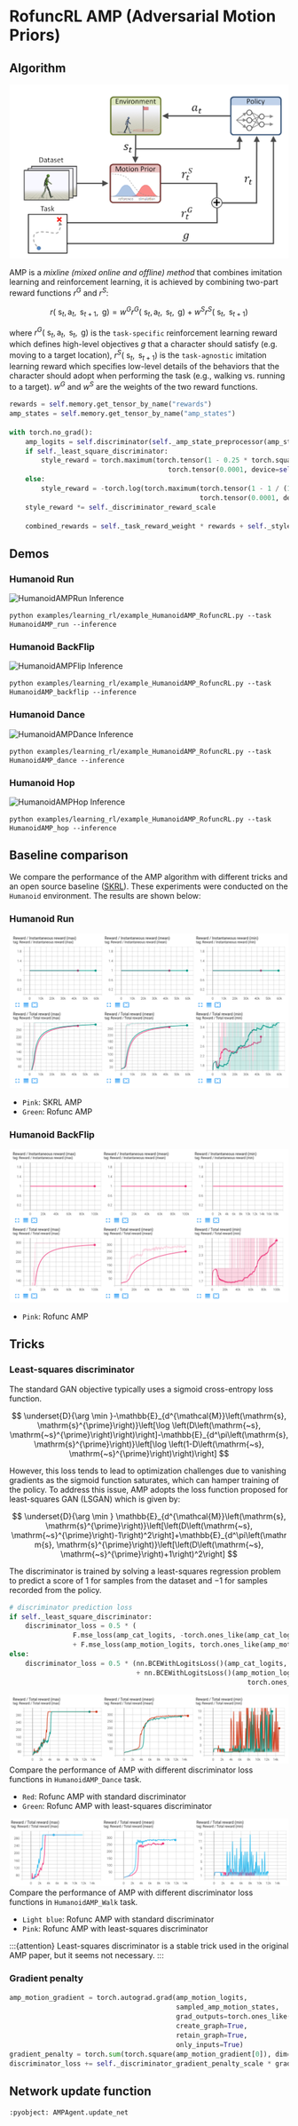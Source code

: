 # RofuncRL AMP (Adversarial Motion Priors)


## Algorithm 

![AMP framework](../../../img/AMP1.png)

AMP is a *mixline (mixed online and offline) method* that combines imitation learning and reinforcement learning, it is achieved by combining two-part reward functions $r^G$ and $r^S$:

$$
r\left(\mathrm{~s}_t, \mathrm{a}_t, \mathrm{~s}_{t+1}, \mathrm{~g}\right)=w^G r^G\left(\mathrm{~s}_t, \mathrm{a}_t, \mathrm{~s}_t, \mathrm{~g}\right)+w^S r^S\left(\mathrm{~s}_t, \mathrm{~s}_{t+1}\right)
$$

where $r^G\left(\mathrm{~s}_t, \mathrm{a}_t, \mathrm{~s}_t, \mathrm{~g}\right)$ is the `task-specific` reinforcement learning reward which defines high-level objectives $g$ that a character should satisfy (e.g. moving to a target location), $r^S\left(\mathrm{~s}_t, \mathrm{~s}_{t+1}\right)$ is the `task-agnostic` imitation learning reward which specifies low-level details of the behaviors that the character should adopt when performing the task (e.g., walking vs. running to a target). $w^G$ and $w^S$ are the weights of the two reward functions.

```python
rewards = self.memory.get_tensor_by_name("rewards")
amp_states = self.memory.get_tensor_by_name("amp_states")

with torch.no_grad():
    amp_logits = self.discriminator(self._amp_state_preprocessor(amp_states))
    if self._least_square_discriminator:
        style_reward = torch.maximum(torch.tensor(1 - 0.25 * torch.square(1 - amp_logits)),
                                        torch.tensor(0.0001, device=self.device))
    else:
        style_reward = -torch.log(torch.maximum(torch.tensor(1 - 1 / (1 + torch.exp(-amp_logits))),
                                                torch.tensor(0.0001, device=self.device)))
    style_reward *= self._discriminator_reward_scale

    combined_rewards = self._task_reward_weight * rewards + self._style_reward_weight * style_reward
```

## Demos

### Humanoid Run

![HumanoidAMPRun Inference](../../../img/RofuncAMP_HumanoidRun.gif)

```shell
python examples/learning_rl/example_HumanoidAMP_RofuncRL.py --task HumanoidAMP_run --inference
```

### Humanoid BackFlip

![HumanoidAMPFlip Inference](../../../img/RofuncAMP_HumanoidFlip.gif)

```shell
python examples/learning_rl/example_HumanoidAMP_RofuncRL.py --task HumanoidAMP_backflip --inference
```

### Humanoid Dance

![HumanoidAMPDance Inference](../../../img/RofuncAMP_HumanoidDance.gif)

```shell
python examples/learning_rl/example_HumanoidAMP_RofuncRL.py --task HumanoidAMP_dance --inference
```

### Humanoid Hop
![HumanoidAMPHop Inference](../../../img/RofuncAMP_HumanoidHop.gif)

```shell
python examples/learning_rl/example_HumanoidAMP_RofuncRL.py --task HumanoidAMP_hop --inference
```

## Baseline comparison

We compare the performance of the AMP algorithm with different tricks and an open source baseline 
([SKRL](https://github.com/Toni-SM/skrl/tree/main)). These experiments were conducted on the `Humanoid` environment.
The results are shown below:

### Humanoid Run
![HumanoidAMPRun](../../../img/RofuncAMP_HumanoidRun_perf.png)
- `Pink`: SKRL AMP
- `Green`: Rofunc AMP 

### Humanoid BackFlip
![HumanoidAMPFlip](../../../img/RofuncAMP_HumanoidFlip_perf.png)
- `Pink`: Rofunc AMP





## Tricks

### Least-squares discriminator

The standard GAN objective typically uses a sigmoid cross-entropy loss function. 

$$
\underset{D}{\arg \min }-\mathbb{E}_{d^{\mathcal{M}}\left(\mathrm{s}, \mathrm{s}^{\prime}\right)}\left[\log \left(D\left(\mathrm{~s}, \mathrm{~s}^{\prime}\right)\right)\right]-\mathbb{E}_{d^\pi\left(\mathrm{s}, \mathrm{s}^{\prime}\right)}\left[\log \left(1-D\left(\mathrm{~s}, \mathrm{~s}^{\prime}\right)\right)\right]
$$

However, this loss tends to lead to optimization challenges due to vanishing gradients as the sigmoid function saturates, which can hamper training of the policy. To address this issue, AMP adopts the loss function proposed for least-squares GAN (LSGAN) which is given by:

$$
\underset{D}{\arg \min } \mathbb{E}_{d^{\mathcal{M}}\left(\mathrm{s}, \mathrm{s}^{\prime}\right)}\left[\left(D\left(\mathrm{~s}, \mathrm{~s}^{\prime}\right)-1\right)^2\right]+\mathbb{E}_{d^\pi\left(\mathrm{s}, \mathrm{s}^{\prime}\right)}\left[\left(D\left(\mathrm{~s}, \mathrm{~s}^{\prime}\right)+1\right)^2\right]
$$

The discriminator is trained by solving a least-squares regression problem to predict a score of 1 for samples from the dataset and −1 for samples recorded from the policy.

```python
# discriminator prediction loss
if self._least_square_discriminator:
    discriminator_loss = 0.5 * (
                F.mse_loss(amp_cat_logits, -torch.ones_like(amp_cat_logits), reduction='mean') \
                + F.mse_loss(amp_motion_logits, torch.ones_like(amp_motion_logits), reduction='mean'))
else:
    discriminator_loss = 0.5 * (nn.BCEWithLogitsLoss()(amp_cat_logits, torch.zeros_like(amp_cat_logits)) \
                                + nn.BCEWithLogitsLoss()(amp_motion_logits,
                                                            torch.ones_like(amp_motion_logits)))
```

![](../../../img/AMP2.png)
Compare the performance of AMP with different discriminator loss functions in `HumanoidAMP_Dance` task.
- `Red`: Rofunc AMP with standard discriminator
- `Green`: Rofunc AMP with least-squares discriminator

![](../../../img/AMP3.png)
Compare the performance of AMP with different discriminator loss functions in `HumanoidAMP_Walk` task.
- `Light blue`: Rofunc AMP with standard discriminator
- `Pink`: Rofunc AMP with least-squares discriminator

:::{attention}
Least-squares discriminator is a stable trick used in the original AMP paper, but it seems not necessary.
:::


### Gradient penalty


```python
amp_motion_gradient = torch.autograd.grad(amp_motion_logits,
                                          sampled_amp_motion_states,
                                          grad_outputs=torch.ones_like(amp_motion_logits),
                                          create_graph=True,
                                          retain_graph=True,
                                          only_inputs=True)
gradient_penalty = torch.sum(torch.square(amp_motion_gradient[0]), dim=-1).mean()
discriminator_loss += self._discriminator_gradient_penalty_scale * gradient_penalty
```



## Network update function

```{literalinclude} ../../../../rofunc/learning/RofuncRL/agents/mixline/amp_agent.py
:pyobject: AMPAgent.update_net
```